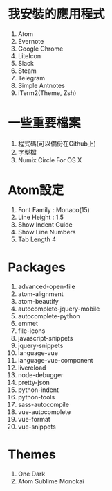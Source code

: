 # 我安裝的應用程式
1. Atom
2. Evernote
3. Google Chrome
4. LiteIcon
5. Slack
6. Steam
7. Telegram
8. Simple Antnotes
9. iTerm2(Theme, Zsh)

# 一些重要檔案
1. 程式碼(可以備份在Github上)
2. 字型檔
3. Numix Circle For OS X

# Atom設定
1. Font Family : Monaco(15)
2. Line  Height : 1.5
3. Show Indent Guide
4. Show Line Numbers
5. Tab Length 4

# Packages
1. advanced-open-file
2. atom-alignment
3. atom-beautify
4. autocomplete-jquery-mobile
5. autocomplete-python
6. emmet
7. file-icons
7. javascript-snippets
8. jquery-snippets
9. language-vue
10. language-vue-component
11. livereload
12. node-debugger
13. pretty-json
14. python-indent
15. python-tools
16. sass-autocompile
17. vue-autocomplete
18. vue-format
19. vue-snippets

# Themes
1. One Dark
2. Atom Sublime Monokai

